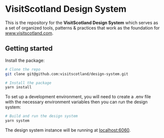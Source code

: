 # VisitScotland Design System

This is the repository for the **VisitScotland Design System** which serves as a set of organized tools, patterns & practices that work as the foundation for www.visitscotland.com.

## Getting started

Install the package:

```sh
# Clone the repo
git clone git@github.com:visitscotland/design-system.git

# Install the package
yarn install
```

To set up a development environment, you will need to create a .env file with the necessary environment variables then you can run the design system:

```sh
# Build and run the design system
yarn system
```

The design system instance will be running at [localhost:6060](http://localhost:6060).
